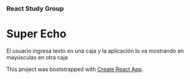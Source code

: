 ### React Study Group

# Super Echo

El usuario ingresa texto en una caja
y la aplicación lo va mostrando en mayúsculas en otra caja

This project was bootstrapped with [Create React App](https://github.com/facebookincubator/create-react-app).
